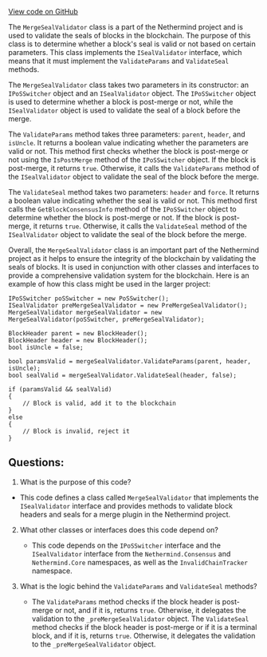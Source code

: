 [View code on GitHub](https://github.com/NethermindEth/nethermind/src/Nethermind/Nethermind.Merge.Plugin/MergeSealValidator.cs)

The `MergeSealValidator` class is a part of the Nethermind project and is used to validate the seals of blocks in the blockchain. The purpose of this class is to determine whether a block's seal is valid or not based on certain parameters. This class implements the `ISealValidator` interface, which means that it must implement the `ValidateParams` and `ValidateSeal` methods.

The `MergeSealValidator` class takes two parameters in its constructor: an `IPoSSwitcher` object and an `ISealValidator` object. The `IPoSSwitcher` object is used to determine whether a block is post-merge or not, while the `ISealValidator` object is used to validate the seal of a block before the merge.

The `ValidateParams` method takes three parameters: `parent`, `header`, and `isUncle`. It returns a boolean value indicating whether the parameters are valid or not. This method first checks whether the block is post-merge or not using the `IsPostMerge` method of the `IPoSSwitcher` object. If the block is post-merge, it returns `true`. Otherwise, it calls the `ValidateParams` method of the `ISealValidator` object to validate the seal of the block before the merge.

The `ValidateSeal` method takes two parameters: `header` and `force`. It returns a boolean value indicating whether the seal is valid or not. This method first calls the `GetBlockConsensusInfo` method of the `IPoSSwitcher` object to determine whether the block is post-merge or not. If the block is post-merge, it returns `true`. Otherwise, it calls the `ValidateSeal` method of the `ISealValidator` object to validate the seal of the block before the merge.

Overall, the `MergeSealValidator` class is an important part of the Nethermind project as it helps to ensure the integrity of the blockchain by validating the seals of blocks. It is used in conjunction with other classes and interfaces to provide a comprehensive validation system for the blockchain. Here is an example of how this class might be used in the larger project:

```
IPoSSwitcher poSSwitcher = new PoSSwitcher();
ISealValidator preMergeSealValidator = new PreMergeSealValidator();
MergeSealValidator mergeSealValidator = new MergeSealValidator(poSSwitcher, preMergeSealValidator);

BlockHeader parent = new BlockHeader();
BlockHeader header = new BlockHeader();
bool isUncle = false;

bool paramsValid = mergeSealValidator.ValidateParams(parent, header, isUncle);
bool sealValid = mergeSealValidator.ValidateSeal(header, false);

if (paramsValid && sealValid)
{
    // Block is valid, add it to the blockchain
}
else
{
    // Block is invalid, reject it
}
```
## Questions: 
 1. What is the purpose of this code?
   - This code defines a class called `MergeSealValidator` that implements the `ISealValidator` interface and provides methods to validate block headers and seals for a merge plugin in the Nethermind project.

2. What other classes or interfaces does this code depend on?
   - This code depends on the `IPoSSwitcher` interface and the `ISealValidator` interface from the `Nethermind.Consensus` and `Nethermind.Core` namespaces, as well as the `InvalidChainTracker` namespace.

3. What is the logic behind the `ValidateParams` and `ValidateSeal` methods?
   - The `ValidateParams` method checks if the block header is post-merge or not, and if it is, returns `true`. Otherwise, it delegates the validation to the `_preMergeSealValidator` object. The `ValidateSeal` method checks if the block header is post-merge or if it is a terminal block, and if it is, returns `true`. Otherwise, it delegates the validation to the `_preMergeSealValidator` object.